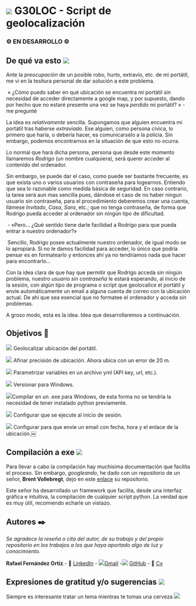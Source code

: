 # <img src="https://img.icons8.com/clouds/100/000000/place-marker.png"> G30LOC - Script de geolocalización

### ⚙️ EN DESARROLLO ⚙️

## De qué va esto <img src="https://img.icons8.com/clouds/100/000000/window-settings.png">

Ante la *preocupación* de un posible robo, hurto, extravío, etc. de mi portátil, me vi en la tesitura personal de dar solución a este problema.

​		« ¿Cómo puedo saber en qué ubicación se encuentra mi portátil sin necesidad de acceder directamente a google map, y por supuesto, dando por hecho que no estaré presente una vez se haya *perdido* mi portátil? » - me pregunté

La idea es *relativamente* sencilla. Supongamos que alguien encuentra mi portátil tras haberse *extraviado*. Ese alguien, como persona cívica, lo primero que haría, o debería hacer, es comunicarselo a la policia. Sin embargo, podemos encontrarnos en la situación de que esto no ocurra.

Lo normal que hará dicha persona, persona que desde este momento llamaremos *Rodrigo* (un nombre cualquiera), será querer acceder al contenido del ordenador.

Sin embargo, se puede dar el caso, como puede ser bastante frecuente, es que exista uno o varios usuarios con contraseña para logearnos. Entiendo que sea lo razonable como medida básica de seguridad. En caso contrario, la tarea será aun mas sencilla pues, dándose el caso de no haber ningun usuario sin contraseña, para el procedimiento deberemos crear una cuenta, llámese *Invitado*, *Casa*, *Sara*, etc.; que no tenga contraseña, de forma que Rodrigo pueda acceder al ordenador sin ningún tipo de dificultad.

​	-  «Pero... ¿Qué sentido tiene darle facilidad a Rodrigo para que pueda entrar a nuestro ordenador?»

​	Sencillo, Rodrigo posee actualmente nuestro ordenador, de igual modo se lo apropiará. Si no le damos facilidad para acceder, lo único que podría pensar es en formatearlo y entonces ahí ya no tendriamos nada que hacer para encontrarlo...

Con la idea clara de que hay que permitir que Rodrigo acceda sin ningún problema, nuestro *usuario sin contraseña* le estará esperando, al inicio de la sesión, con algún tipo de programa o script que geolocalice el portátil y envíe automáticamente un email a alguna cuenta de correo con la ubicación actual. De ahi que sea esencial que no formatee el ordenador y acceda sin problemas.

A groso modo, esta es la idea. Idea que desarrollaremos a continuación.

## Objetivos 🚀

<img src="https://img.icons8.com/color/30/000000/checked-2.png"> Geolocalizar ubicación del portátil.

<img src="https://img.icons8.com/color/30/000000/checked-2.png"> Afinar precisión de ubicación. Ahora ubica con un error de 20 m.

<img src="https://img.icons8.com/color/30/000000/checked-2.png"> Parametrizar variables en un archivo yml (API key, url, etc.).

<img src="https://img.icons8.com/color/30/000000/checked-2.png"> Versionar para Windows.

<img src="https://img.icons8.com/color/30/000000/checked-2.png">Compilar en un .exe para Windows, de esta forma no se tendria la necesidad de tener instalado python previamente.

<img src="https://img.icons8.com/material-outlined/30/000000/unchecked-checkbox.png"> Configurar que se ejecute al inicio de sesión.

<img src="https://img.icons8.com/color/30/000000/checked-2.png"> Configurar para que envíe un email con fecha, hora y el enlace de la ubicación.￼ 

## Compilación a exe <img src="https://img.icons8.com/cute-clipart/64/000000/code-file.png">

Para llevar a cabo la compilación hay muchisima documentación que facilita el proceso. Sin embargo, *googleando*, he dado con un repositorio de un señor, **Brent Vollebregt**, dejo en este [enlace](https://github.com/brentvollebregt/auto-py-to-exe) su repositorio. 

Este señor ha desarrollado un framework que facilita, desde una interfaz gráfica e intuitiva, la compilación de cualquier script python. La verdad que es muy útil, recomiendo echarle un vistazo.

## Autores ✒️

_Se agradece la reseña o cita del autor, de su trabajo y del propio repositorio en los trabajos a los que haya aportado algo de luz y conocimiento._

**Rafael Fernández Ortiz**.- 	:briefcase: [LinkedIn](https://www.linkedin.com/in/rafael-fern%C3%A1ndez-ortiz-7a1684171/) - ​<img src="https://img.icons8.com/color/20/000000/open-envelope.png">​ ​[Gmail](mailto:rafaelfernandezortiz@gmail.com) - ​<img src="https://img.icons8.com/color/20/000000/cardboard-box.png">​ [GitHub](https://github.com/rafafrdz) - :bookmark_tabs: [Cv](https://rafafrdz.github.io/) 

## Expresiones de gratitud  y/o sugerencias <img src="https://img.icons8.com/color/48/000000/beer.png">

Siempre es interesante tratar un tema mientras te tomas una cerveza <img src="https://img.icons8.com/color/28/000000/beer.png">